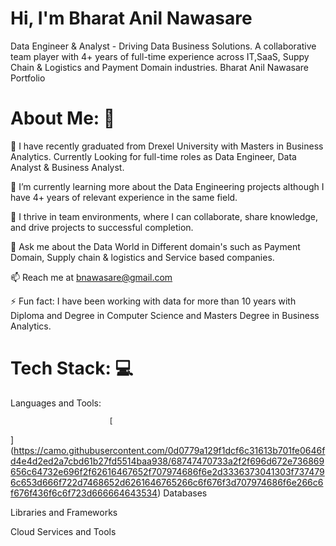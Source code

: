   # Hi, I'm Bharat Anil Nawasare

Data Engineer & Analyst - Driving Data Business Solutions. A collaborative team player with 4+ years of full-time experience across IT,SaaS, Suppy Chain & Logistics and Payment Domain industries.
Bharat Anil Nawasare Portfolio

# About Me: 👋

🔭 I have recently graduated from Drexel University with Masters in Business Analytics. Currently Looking for full-time roles as Data Engineer, Data Analyst & Business Analyst.

🌱 I’m currently learning more about the Data Engineering projects although I have 4+ years of relevant experience in the same field.

👯 I thrive in team environments, where I can collaborate, share knowledge, and drive projects to successful completion.

💬 Ask me about the Data World in Different domain's such as Payment Domain, Supply chain & logistics and Service based companies.

📫 Reach me at bnawasare@gmail.com

⚡ Fun fact: I have been working with data for more than 10 years with Diploma and Degree in Computer Science and Masters Degree in Business Analytics. 

# Tech Stack: 💻 
Languages and Tools:

                          [
](https://camo.githubusercontent.com/0d0779a129f1dcf6c31613b701fe0646fd4e4d2ed2a7cbd61b27fd5514baa938/68747470733a2f2f696d672e736869656c64732e696f2f62616467652f707974686f6e2d3336373041303f7374796c653d666f722d7468652d6261646765266c6f676f3d707974686f6e266c6f676f436f6c6f723d666664643534)
Databases
                 

Libraries and Frameworks
                       

Cloud Services and Tools
                             

